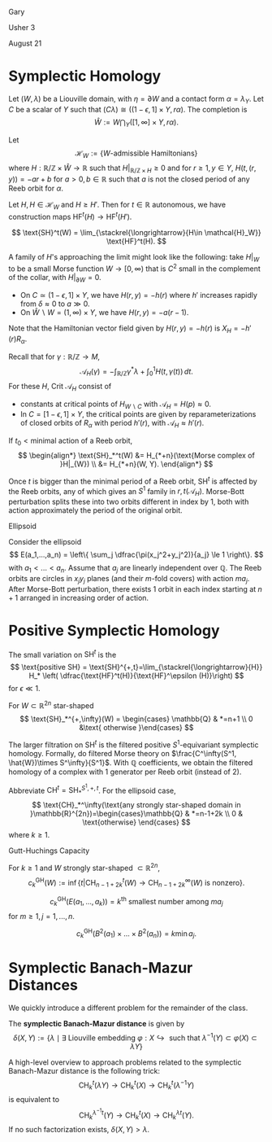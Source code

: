 <link href="../whirlwind.css" rel="stylesheet">

<whirlheader>
    <p>Gary</p>
    <p>Usher 3</p>
    <p>August 21</p>
</whirlheader>

# Symplectic Homology

Let $(W,\lambda)$ be a Liouville domain, with $\eta = \partial W$ and a contact form $\alpha = \lambda_{Y}$. Let $C$ be a scalar of $Y$ such that $(C\lambda)\cong ((1-\epsilon, 1] \times Y, r\alpha)$. The completion is 
$$
\hat{W}:= W \bigcap_Y ([1,\infty] \times Y, r\alpha).
$$

Let 
$$
\mathcal{H}_W:=\{W\text{-admissible Hamiltonians}\}
$$
where $H: \mathbb{R}/\mathbb{Z}\times \hat{W}\to \mathbb{R}$ such that $H|_{\mathbb{R}/\mathbb{Z}\times H} \ge 0$ and for $r\ge 1, y\in Y$, $H(t,(r,y))=-ar+b$ for $a>0, b\in \mathbb{R}$ such that $a$ is not the closed period of any Reeb orbit for $\alpha$.

Let $H, H \in \mathcal{H}_{W}$ and $H\ge H'$. Then for $t\in \mathbb{R}$ autonomous, we have construction maps $\text{HF}^{t}(H) \to \text{HF}^t(H')$. 

<definition>

$$
\text{SH}^t(W) = \lim_{\stackrel{\longrightarrow}{H\in \mathcal{H}_W}} \text{HF}^t(H).
$$

</definition>

A family of $H$'s approaching the limit might look like the following: take $H|_W$ to be a small Morse function $W\to [0,\infty)$ that is $C^2$ small in the complement of the collar, with $H|_{\partial W}=0$.

- On $C\simeq (1-\epsilon, 1]\times Y$, we have $H(r,y)=-h(r)$ where $h'$ increases rapidly from $\delta \approx 0$ to $a \gg 0$.
- On $\hat{W}\backslash W = (1,\infty)\times Y$, we have $H(r,y)=-a(r-1)$.

Note that the Hamiltonian vector field given by $H(r,y)=-h(r)$ is $X_H=-h'(r)R_\alpha$.

Recall that for $\gamma: \mathbb{R}/\mathbb{Z}\to M$, 
$$
\mathcal{A}_H(\gamma)=-\int_{\mathbb{R}/\mathbb{Z}} \gamma^* \lambda + \int_0^1 H(t, \gamma(t))\,dt.
$$
For these $H$, $\text{Crit } \mathcal{A}_H$ consist of
- constants at critical points of $H_{W\backslash C}$ with $\mathcal{A}_H = H(p) \approx 0$. 
- In $C=[1-\epsilon, 1]\times Y$, the critical points are given by reparameterizations of closed orbits of $R_\alpha$ with period $h'(r)$, with $\mathcal{A}_H \approx h'(r)$. 

If $t_0< \text{minimal action of a Reeb orbit}$, 
$$
\begin{align*}
\text{SH}_*^t(W) &= H_{*+n}(\text{Morse complex of }H|_{W}) \\
&= H_{*+n}(W, Y).
\end{align*}
$$

Once $t$ is bigger than the minimal period of a Reeb orbit, $\text{SH}^t$ is affected by the Reeb orbits, any of which gives an $S^1$ family in $r,t(\mathcal{A}_H)$. Morse-Bott perturbation splits these into two orbits different in index by $1$, both with action approximately the period of the original orbit. 

<example>
<src>Ellipsoid</src>

Consider the ellipsoid 
$$
E(a_1,...,a_n) = \left\{ \sum_j \dfrac{\pi(x_j^2+y_j^2)}{a_j} \le 1 \right\}.
$$
with $a_1<...<a_n$. Assume that $a_j$ are linearly independent over $\mathbb{Q}$. The Reeb orbits are circles in $x_jy_j$ planes (and their $m$-fold covers) with action $ma_j$.  After Morse-Bott perturbation, there exists $1$ orbit in each index starting at $n+1$ arranged in increasing order of action. 

</example>

# Positive Symplectic Homology

The small variation on $\text{SH}^t$ is the
$$
\text{positive SH} = \text{SH}^{+,t}=\lim_{\stackrel{\longrightarrow}{H}} H_* \left( \dfrac{\text{HF}^t(H)}{\text{HF}^\epsilon (H)}\right)
$$
for $\epsilon\ll 1$. 

<example>

For $W\subset \mathbb{R}^{2n}$ star-shaped 
$$
\text{SH}_*^{+,\infty}(W) = \begin{cases} \mathbb{Q} & *=n+1 \\ 0 &\text{ otherwise }\end{cases}
$$

</example>

The larger filtration on $\text{SH}^t$ is the filtered positive $S^1$-equivariant symplectic homology. Formally, do filtered Morse theory on $\frac{C^\infty(S^1, \hat{W})\times S^\infty}{S^1}$. With $\mathbb{Q}$ coefficients, we obtain the filtered homology of a complex with 1 generator per Reeb orbit (instead of 2).

<example>

Abbreviate $\text{CH}^t=\text{SH}_*^{S^1, +, t}$. For the ellipsoid case, 
$$
\text{CH}_*^\infty(\text{any strongly star-shaped domain in }\mathbb{R}^{2n})=\begin{cases}\mathbb{Q} & *=n-1+2k \\ 0 & \text{otherwise} \end{cases}
$$
where $k\ge 1$. 

</example>

<definition>
<src>Gutt-Huchings Capacity</src>

For $k\ge 1$ and $W$ strongly star-shaped $\subset \mathbb{R}^{2n}$, 
$$
c_k^{\text{GH}}(W) := \inf \{t | \text{CH}_{n-1+2k}^t(W) \to \text{CH}_{n-1+2k}^\infty(W) \text{ is nonzero}\}.
$$

</definition>

<example>

$$
c_k^{\text{GH}}(E(a_1,...,a_k))= k^{\text{th}} \text{ smallest number among } ma_j
$$
for $m\ge 1, j=1,...,n$. 

</example>

<example>

$$
c_{k}^{\text{GH}}(B^2(a_1)\times ...\times B^2(a_n))= k\min a_j.
$$

</example>

# Symplectic Banach-Mazur Distances 

We quickly introduce a different problem for the remainder of the class. 

<definition>

The **symplectic Banach-Mazur distance** is given by
$$
\delta(X,Y) := \left \{\lambda \mid \exists \text{ Liouville embedding }\varphi: X\hookrightarrow \text{ such that }\lambda^{-1}(Y) \subset \varphi(X) \subset \lambda Y\right\}
$$

</definition>

A high-level overview to approach problems related to the symplectic Banach-Mazur distance is the following trick: 
$$
\text{CH}_k^t(\lambda Y) \to \text{CH}_k^t(X) \to \text{CH}_k^t \left(\lambda^{-1}Y \right)
$$
is equivalent to 
$$
\text{CH}_k^{\lambda^{-1}t}(Y) \to \text{CH}_k^t(X) \to \text{CH}_k^{\lambda t} \left(Y \right).
$$
If no such factorization exists, $\delta(X,Y) >\lambda$.